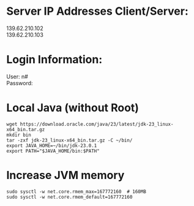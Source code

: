 # Server IP Addresses Client/Server:
139.62.210.102  
139.62.210.103  

# Login Information:
User: n#  
Password:  

# Local Java (without Root)
```
wget https://download.oracle.com/java/23/latest/jdk-23_linux-x64_bin.tar.gz
mkdir bin
tar -zxf jdk-23_linux-x64_bin.tar.gz -C ~/bin/
export JAVA_HOME=~/bin/jdk-23.0.1  
export PATH="$JAVA_HOME/bin:$PATH"  
```
# Increase JVM memory
```
sudo sysctl -w net.core.rmem_max=167772160  # 160MB  
sudo sysctl -w net.core.rmem_default=167772160
```